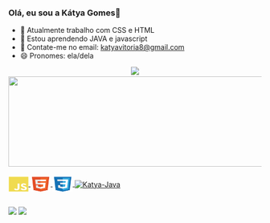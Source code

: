 ### Olá, eu sou a Kátya Gomes👋

- 🔭 Atualmente trabalho com CSS e HTML
- 🌱 Estou aprendendo JAVA e javascript
- 💬 Contate-me no email: katyavitoria8@gmail.com
- 😄 Pronomes: ela/dela
<div align="center">
  <a href="https://github.com/katyagomes">
  <img height="180em" src="https://github-readme-stats.vercel.app/api?username=katyagomes&show_icons=true&theme=tokyonight&include_all_commits=true&count_private=true"/>
  <img height="180em" width="600em" src="https://github-readme-stats.vercel.app/api/top-langs/?username=katyagomes&layout=compact&langs_count=7&theme=tokyonight"/>
</div>
  <div style="display: inline_block"><br>
  <img align="center" alt="Katya-Js" height="30" width="40" src="https://raw.githubusercontent.com/devicons/devicon/master/icons/javascript/javascript-plain.svg">
  <img align="center" alt="Katya-HTML" height="30" width="40" src="https://raw.githubusercontent.com/devicons/devicon/master/icons/html5/html5-original.svg">
  <img align="center" alt="Katya-CSS" height="30" width="40" src="https://raw.githubusercontent.com/devicons/devicon/master/icons/css3/css3-original.svg">
  <img align="center" alt="Katya-Java" height="30" width="40" src="https://cdn.jsdelivr.net/gh/devicons/devicon/icons/java/java-original.svg">
</div>
  
  ##
 <div> 
  <a href = "mailto:katyavitoria8@gmail.com"><img src="https://img.shields.io/badge/-Gmail-%23333?style=for-the-badge&logo=gmail&logoColor=white" target="_blank"></a>
  <a href="https://www.linkedin.com/in/katya-vyt%C3%B3ria-de-lima-veriato-gomes-b84251222?lipi=urn%3Ali%3Apage%3Ad_flagship3_profile_view_base_contact_details%3Brh8ucVcsR8qqHesCISXycg%3D%3D" target="_blank"><img src="https://img.shields.io/badge/-LinkedIn-%230077B5?style=for-the-badge&logo=linkedin&logoColor=white" target="_blank"></a> 
</div>

